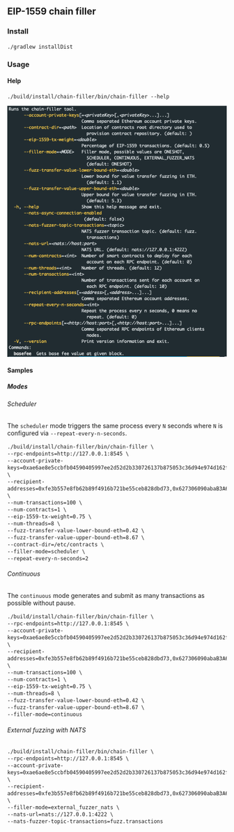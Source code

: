 ## EIP-1559 chain filler

### Install
```shell script
./gradlew installDist
```
### Usage

#### Help
```shell script
./build/install/chain-filler/bin/chain-filler --help
```
![Help](./img/help.png)
#### Samples

##### Modes

###### Scheduler
The `scheduler` mode triggers the same process every `N` seconds where `N` is configured via `--repeat-every-n-seconds`.
```shell script
./build/install/chain-filler/bin/chain-filler \
--rpc-endpoints=http://127.0.0.1:8545 \
--account-private-keys=0xae6ae8e5ccbfb04590405997ee2d52d2b330726137b875053c36d94e974d162f,0xc87509a1c067bbde78beb793e6fa76530b6382a4c0241e5e4a9ec0a0f44dc0d3 \
--recipient-addresses=0xfe3b557e8fb62b89f4916b721be55ceb828dbd73,0x627306090abaB3A6e1400e9345bC60c78a8BEf57 \
--num-transactions=100 \
--num-contracts=1 \
--eip-1559-tx-weight=0.75 \
--num-threads=8 \
--fuzz-transfer-value-lower-bound-eth=0.42 \
--fuzz-transfer-value-upper-bound-eth=8.67 \
--contract-dir=/etc/contracts \
--filler-mode=scheduler \
--repeat-every-n-seconds=2
```

###### Continuous
The `continuous` mode generates and submit as many transactions as possible without pause.

```shell script
./build/install/chain-filler/bin/chain-filler \
--rpc-endpoints=http://127.0.0.1:8545 \
--account-private-keys=0xae6ae8e5ccbfb04590405997ee2d52d2b330726137b875053c36d94e974d162f,0xc87509a1c067bbde78beb793e6fa76530b6382a4c0241e5e4a9ec0a0f44dc0d3 \
--recipient-addresses=0xfe3b557e8fb62b89f4916b721be55ceb828dbd73,0x627306090abaB3A6e1400e9345bC60c78a8BEf57 \
--num-transactions=100 \
--num-contracts=1 \
--eip-1559-tx-weight=0.75 \
--num-threads=8 \
--fuzz-transfer-value-lower-bound-eth=0.42 \
--fuzz-transfer-value-upper-bound-eth=8.67 \
--filler-mode=continuous
```

###### External fuzzing with NATS

```shell script
./build/install/chain-filler/bin/chain-filler \
--rpc-endpoints=http://127.0.0.1:8545 \
--account-private-keys=0xae6ae8e5ccbfb04590405997ee2d52d2b330726137b875053c36d94e974d162f,0xc87509a1c067bbde78beb793e6fa76530b6382a4c0241e5e4a9ec0a0f44dc0d3 \
--recipient-addresses=0xfe3b557e8fb62b89f4916b721be55ceb828dbd73,0x627306090abaB3A6e1400e9345bC60c78a8BEf57 \
--filler-mode=external_fuzzer_nats \
--nats-url=nats://127.0.0.1:4222 \
--nats-fuzzer-topic-transactions=fuzz.transactions
```

